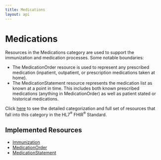 ```yaml
---
title: Medications
layout: api
---
```


# Medications

Resources in the Medications category are used to support the immunization and medication processes. Some notable boundaries:

* The MedicationOrder resource is used to represent any prescribed medication (inpatient, outpatient, or prescription medications taken at home).
* The MedicationStatement resource represents the medication list as known at a point in time. This includes both known prescribed medications (anything in MedicationOrder) as well as patient stated or historical medications.

Click [here](http://hl7.org/fhir/dstu2/resourceguide.html#3.1.2.3) to see the detailed categorization and full set of 
resources that fall into this category in the HL7<sup>®</sup> FHIR<sup>®</sup> Standard.

## Implemented Resources
* [Immunization](../medications/immunization)
* [MedicationOrder](../medications/medication-order)
* [MedicationStatement](../medications/medication-statement)